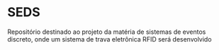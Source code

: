 # SEDS
Repositório destinado ao projeto da matéria de sistemas de eventos discreto, onde um sistema de trava eletrônica RFID será desenvolvido 
